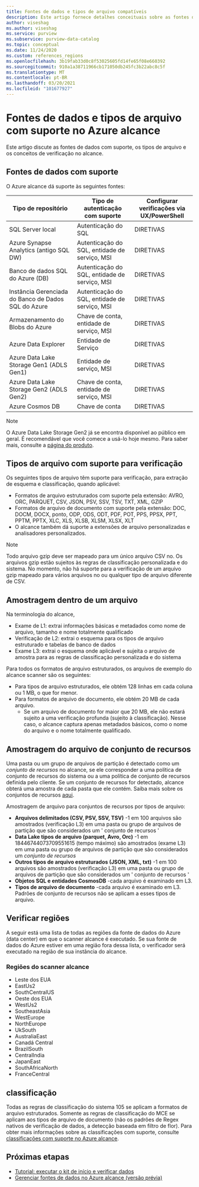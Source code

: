 ```yaml
---
title: Fontes de dados e tipos de arquivo compatíveis
description: Este artigo fornece detalhes conceituais sobre as fontes de dados e tipos de arquivo com suporte no alcance.
author: viseshag
ms.author: viseshag
ms.service: purview
ms.subservice: purview-data-catalog
ms.topic: conceptual
ms.date: 11/24/2020
ms.custom: references_regions
ms.openlocfilehash: 3b19fab33d0c8f53025605fd14fe65f08e660392
ms.sourcegitcommit: 910a1a38711966cb171050db245fc3b22abc8c5f
ms.translationtype: MT
ms.contentlocale: pt-BR
ms.lasthandoff: 03/20/2021
ms.locfileid: "101677927"
---
```

# <a name="supported-data-sources-and-file-types-in-azure-purview"></a>Fontes de dados e tipos de arquivo com suporte no Azure alcance

Este artigo discute as fontes de dados com suporte, os tipos de arquivo e os conceitos de verificação no alcance.

## <a name="supported-data-sources"></a>Fontes de dados com suporte

O Azure alcance dá suporte às seguintes fontes:

| Tipo de repositório | Tipo de autenticação com suporte | Configurar verificações via UX/PowerShell |
| ---------- | ------------------- | ------------------------------ |
| SQL Server local                   | Autenticação do SQL                        | DIRETIVAS                                |
| Azure Synapse Analytics (antigo SQL DW)            | Autenticação do SQL, entidade de serviço, MSI               | DIRETIVAS                             |
| Banco de dados SQL do Azure (DB)                  | Autenticação do SQL, entidade de serviço, MSI               | DIRETIVAS |
| Instância Gerenciada do Banco de Dados SQL do Azure      | Autenticação do SQL, entidade de serviço, MSI               | DIRETIVAS    |
| Armazenamento do Blobs do Azure                       | Chave de conta, entidade de serviço, MSI | DIRETIVAS            |
| Azure Data Explorer                      | Entidade de Serviço                              | DIRETIVAS            |
| Azure Data Lake Storage Gen1 (ADLS Gen1) | Entidade de serviço, MSI                              | DIRETIVAS            |
| Azure Data Lake Storage Gen2 (ADLS Gen2) | Chave de conta, entidade de serviço, MSI            | DIRETIVAS            |
| Azure Cosmos DB                          | Chave de conta                                    | DIRETIVAS            |


> [!Note]
> O Azure Data Lake Storage Gen2 já se encontra disponível ao público em geral. É recomendável que você comece a usá-lo hoje mesmo. Para saber mais, consulte a [página do produto](https://azure.microsoft.com/en-us/services/storage/data-lake-storage/).

## <a name="file-types-supported-for-scanning"></a>Tipos de arquivo com suporte para verificação

Os seguintes tipos de arquivo têm suporte para verificação, para extração de esquema e classificação, quando aplicável:

- Formatos de arquivo estruturados com suporte pela extensão: AVRO, ORC, PARQUET, CSV, JSON, PSV, SSV, TSV, TXT, XML, GZIP
- Formatos de arquivo de documento com suporte pela extensão: DOC, DOCM, DOCX, ponto, ODP, ODS, ODT, PDF, POT, PPS, PPSX, PPT, PPTM, PPTX, XLC, XLS, XLSB, XLSM, XLSX, XLT
- O alcance também dá suporte a extensões de arquivo personalizadas e analisadores personalizados.
 
> [!Note]
> Todo arquivo gzip deve ser mapeado para um único arquivo CSV no. Os arquivos gzip estão sujeitos às regras de classificação personalizada e do sistema. No momento, não há suporte para a verificação de um arquivo gzip mapeado para vários arquivos no ou qualquer tipo de arquivo diferente de CSV. 

## <a name="sampling-within-a-file"></a>Amostragem dentro de um arquivo

Na terminologia do alcance,
- Exame de L1: extrai informações básicas e metadados como nome de arquivo, tamanho e nome totalmente qualificado
- Verificação de L2: extrai o esquema para os tipos de arquivo estruturado e tabelas de banco de dados
- Exame L3: extrai o esquema onde aplicável e sujeita o arquivo de amostra para as regras de classificação personalizada e do sistema

Para todos os formatos de arquivo estruturados, os arquivos de exemplo do alcance scanner são os seguintes:

- Para tipos de arquivo estruturados, ele obtém 128 linhas em cada coluna ou 1 MB, o que for menor.
- Para formatos de arquivo de documento, ele obtém 20 MB de cada arquivo.
    - Se um arquivo de documento for maior que 20 MB, ele não estará sujeito a uma verificação profunda (sujeito à classificação). Nesse caso, o alcance captura apenas metadados básicos, como o nome do arquivo e o nome totalmente qualificado.

## <a name="resource-set-file-sampling"></a>Amostragem do arquivo de conjunto de recursos

Uma pasta ou um grupo de arquivos de partição é detectado como um *conjunto de recursos* no alcance, se ele corresponder a uma política de conjunto de recursos do sistema ou a uma política de conjunto de recursos definida pelo cliente. Se um conjunto de recursos for detectado, alcance obterá uma amostra de cada pasta que ele contém. Saiba mais sobre os conjuntos de recursos [aqui](concept-resource-sets.md).

Amostragem de arquivo para conjuntos de recursos por tipos de arquivo:

- **Arquivos delimitados (CSV, PSV, SSV, TSV)** -1 em 100 arquivos são amostrados (verificação L3) em uma pasta ou grupo de arquivos de partição que são considerados um ' conjunto de recursos '
- **Data Lake tipos de arquivo (parquet, Avro, Orc)** -1 em 18446744073709551615 (tempo máximo) são amostrados (exame L3) em uma pasta ou grupo de arquivos de partição que são considerados um *conjunto de recursos*
- **Outros tipos de arquivo estruturados (JSON, XML, txt)** -1 em 100 arquivos são amostrados (verificação L3) em uma pasta ou grupo de arquivos de partição que são considerados um ' conjunto de recursos '
- **Objetos SQL e entidades CosmosDB** -cada arquivo é examinado em L3.
- **Tipos de arquivo de documento** -cada arquivo é examinado em L3. Padrões de conjunto de recursos não se aplicam a esses tipos de arquivo.

## <a name="scan-regions"></a>Verificar regiões
A seguir está uma lista de todas as regiões da fonte de dados do Azure (data center) em que o scanner alcance é executado. Se sua fonte de dados do Azure estiver em uma região fora dessa lista, o verificador será executado na região de sua instância do alcance.
 
### <a name="purview-scanner-regions"></a>Regiões do scanner alcance

- Leste dos EUA
- EastUs2 
- SouthCentralUS
- Oeste dos EUA
- WestUs2
- SoutheastAsia
- WestEurope
- NorthEurope
- UkSouth
- AustraliaEast
- Canadá Central
- BrazilSouth
- CentralIndia
- JapanEast
- SouthAfricaNorth
- FranceCentral

## <a name="classification"></a>classificação

Todas as regras de classificação do sistema 105 se aplicam a formatos de arquivo estruturados. Somente as regras de classificação do MCE se aplicam aos tipos de arquivo de documento (não os padrões de Regex nativos de verificação de dados, a detecção baseada em filtro de flor). Para obter mais informações sobre as classificações com suporte, consulte [classificações com suporte no Azure alcance](supported-classifications.md).

## <a name="next-steps"></a>Próximas etapas

- [Tutorial: executar o kit de início e verificar dados](tutorial-scan-data.md)
- [Gerenciar fontes de dados no Azure alcance (versão prévia)](manage-data-sources.md)